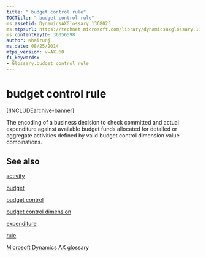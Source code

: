 ```yaml
---
title: " budget control rule"
TOCTitle: " budget control rule"
ms:assetid: DynamicsAXGlossary.1368023
ms:mtpsurl: https://technet.microsoft.com/library/dynamicsaxglossary.1368023(v=AX.60)
ms:contentKeyID: 36056598
author: Khairunj
ms.date: 08/25/2014
mtps_version: v=AX.60
f1_keywords:
- Glossary.budget control rule
---
```


# budget control rule


[!INCLUDE[archive-banner](includes/archive-banner.md)]

The encoding of a business decision to check committed and actual expenditure against available budget funds allocated for detailed or aggregate activities defined by valid budget control dimension value combinations.

## See also

[activity](activity.md)

[budget](budget.md)

[budget control](budget-control.md)

[budget control dimension](budget-control-dimension.md)

[expenditure](expenditure.md)

[rule](rule.md)

[Microsoft Dynamics AX glossary](glossary/microsoft-dynamics-ax-glossary.md)

  


